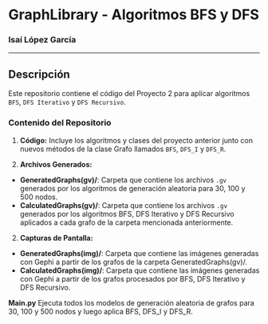 # GraphLibrary - Algoritmos BFS y DFS

### Isaí López García  
---

## Descripción

Este repositorio contiene el código del Proyecto 2 para aplicar algoritmos `BFS`, `DFS Iterativo` y `DFS Recursivo`.

### Contenido del Repositorio

1. **Código:** Incluye los algoritmos y clases del proyecto anterior junto con nuevos métodos de la clase Grafo llamados `BFS`, `DFS_I` y `DFS_R`.

2. **Archivos Generados:**
   
  - **GeneratedGraphs(gv)/**: Carpeta que contiene los archivos `.gv` generados por los algoritmos de generación aleatoria para 30, 100 y 500 nodos.
  - **CalculatedGraphs(gv)/**: Carpeta que contiene los archivos `.gv` generados por los algoritmos BFS, DFS Iterativo y DFS Recursivo aplicados a cada grafo de la carpeta mencionada anteriormente.

2. **Capturas de Pantalla:**
   
- **GeneratedGraphs(img)/**: Carpeta que contiene las imágenes generadas con Gephi a partir de los grafos de la carpeta GeneratedGraphs(gv)/.
- **CalculatedGraphs(img)/**: Carpeta que contiene las imágenes generadas con Gephi a partir de los grafos procesados por BFS, DFS Iterativo y DFS Recursivo.


**Main.py** Ejecuta todos los modelos de generación aleatoria de grafos para 30, 100 y 500 nodos y luego aplica BFS, DFS_I y DFS_R.
